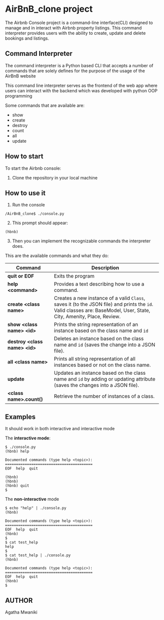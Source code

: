 
# AirBnB_clone project

The Airbnb Console project is a command-line interface(CLI) designed to manage and in interact with Airbnb property listings. This command interpreter provides users with the ability to create, update and delete bookings and listings.

## Command Interpreter

The command interpreter is a Python based CLI that accepts a number of commands that are solely defines for the purpose of the usage of the AirBnB website

This command line interpreter serves as the frontend of the web app where users can interact with the backend which was developed with python OOP programming

Some commands that are available are:

- show
- create
- destroy
- count
- all
- update

## How to start

To start the Airbnb console:

1. Clone the repository in your local machine

## How to use it
  
1. Run the console

```
/AirBnB_clone$ ./console.py
```

2. This prompt should appear:

```
(hbnb)
```

3. Then you can implement the recognizable commands the interpreter does.

This are the available commands and what they do:

|Command| Description |
|--|--|
| **quit or EOF** | Exits the program |
| **help <command\>** | Provides a text describing how to use a command.  |
| **create <class name\>** | Creates a new instance of a valid `Class`, saves it (to the JSON file) and prints the `id`.  Valid classes are: BaseModel, User, State, City, Amenity, Place, Review. |
| **show <class name\> <id\>** | Prints the string representation of an instance based on the class name and `id`  |
| **destroy <class name\> <id\>** | Deletes an instance based on the class name and `id` (saves the change into a JSON file).  |
| **all <class name\>** | Prints all string representation of all instances based or not on the class name.  |
| **update** | Updates an instance based on the class name and `id` by adding or updating attribute (saves the changes into a JSON file).  |
| **<class name\>.count()** | Retrieve the number of instances of a class.  |

## Examples

It should work in both interactive and interactive mode

The **interactive mode**:

```
$ ./console.py
(hbnb) help

Documented commands (type help <topic>):
========================================
EOF  help  quit

(hbnb) 
(hbnb) 
(hbnb) quit
$
```

The **non-interactive** mode

```
$ echo "help" | ./console.py
(hbnb)

Documented commands (type help <topic>):
========================================
EOF  help  quit
(hbnb) 
$
$ cat test_help
help
$
$ cat test_help | ./console.py
(hbnb)

Documented commands (type help <topic>):
========================================
EOF  help  quit
(hbnb) 
$
```

## AUTHOR

Agatha Mwaniki
